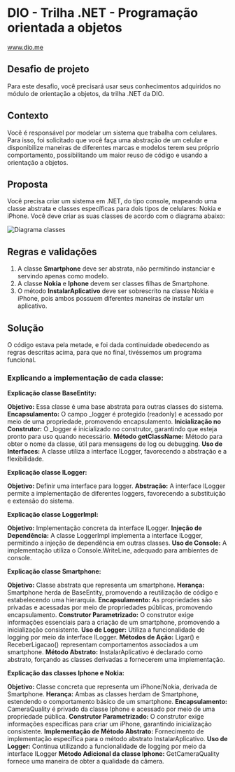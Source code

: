 # DIO - Trilha .NET - Programação orientada a objetos
www.dio.me

## Desafio de projeto
Para este desafio, você precisará usar seus conhecimentos adquiridos no módulo de orientação a objetos, da trilha .NET da DIO.

## Contexto
Você é responsável por modelar um sistema que trabalha com celulares. Para isso, foi solicitado que você faça uma abstração de um celular e disponibilize maneiras de diferentes marcas e modelos terem seu próprio comportamento, possibilitando um maior reuso de código e usando a orientação a objetos.

## Proposta
Você precisa criar um sistema em .NET, do tipo console, mapeando uma classe abstrata e classes específicas para dois tipos de celulares: Nokia e iPhone. 
Você deve criar as suas classes de acordo com o diagrama abaixo:

![Diagrama classes](Imagens/diagrama.png)

## Regras e validações
1. A classe **Smartphone** deve ser abstrata, não permitindo instanciar e servindo apenas como modelo.
2. A classe **Nokia** e **Iphone** devem ser classes filhas de Smartphone.
3. O método **InstalarAplicativo** deve ser sobrescrito na classe Nokia e iPhone, pois ambos possuem diferentes maneiras de instalar um aplicativo.

## Solução
O código estava pela metade, e foi dada continuidade obedecendo as regras descritas acima, para que no final, tivéssemos um programa funcional. 

### Explicando a implementação de cada classe:

**Explicação classe BaseEntity:**

**Objetivo:** Essa classe é uma base abstrata para outras classes do sistema.
**Encapsulamento:** O campo _logger é protegido (readonly) e acessado por meio de uma propriedade, promovendo encapsulamento.
**Inicialização no Construtor:** O _logger é inicializado no construtor, garantindo que esteja pronto para uso quando necessário.
**Método getClassName:** Método para obter o nome da classe, útil para mensagens de log ou debugging.
**Uso de Interfaces:** A classe utiliza a interface ILogger, favorecendo a abstração e a flexibilidade.

**Explicação classe ILogger:**

**Objetivo:** Definir uma interface para logger.
**Abstração:** A interface ILogger permite a implementação de diferentes loggers, favorecendo a substituição e extensão do sistema.

**Explicação classe LoggerImpl:**

**Objetivo:** Implementação concreta da interface ILogger.
**Injeção de Dependência:** A classe LoggerImpl implementa a interface ILogger, permitindo a injeção de dependência em outras classes.
**Uso de Console:** A implementação utiliza o Console.WriteLine, adequado para ambientes de console.

**Explicação classe Smartphone:**

**Objetivo:** Classe abstrata que representa um smartphone.
**Herança:** Smartphone herda de BaseEntity, promovendo a reutilização de código e estabelecendo uma hierarquia.
**Encapsulamento:** As propriedades são privadas e acessadas por meio de propriedades públicas, promovendo encapsulamento.
**Construtor Parametrizado:** O construtor exige informações essenciais para a criação de um smartphone, promovendo a inicialização consistente.
**Uso de Logger:** Utiliza a funcionalidade de logging por meio da interface ILogger.
**Métodos de Ação:** Ligar() e ReceberLigacao() representam comportamentos associados a um smartphone.
**Método Abstrato:** InstalarAplicativo é declarado como abstrato, forçando as classes derivadas a fornecerem uma implementação.

**Explicação das classes Iphone e Nokia:**

**Objetivo:** Classe concreta que representa um iPhone/Nokia, derivada de Smartphone.
**Herança:** Ambas as classes herdam de Smartphone, estendendo o comportamento básico de um smartphone.
**Encapsulamento:** CameraQuality é privado da classe Iphone e acessado por meio de uma propriedade pública.
**Construtor Parametrizado:** O construtor exige informações específicas para criar um iPhone, garantindo inicialização consistente.
**Implementação de Método Abstrato:** Fornecimento de implementação específica para o método abstrato InstalarAplicativo.
**Uso de Logger:** Continua utilizando a funcionalidade de logging por meio da interface ILogger
**Método Adicional da classe Iphone:** GetCameraQuality fornece uma maneira de obter a qualidade da câmera.

